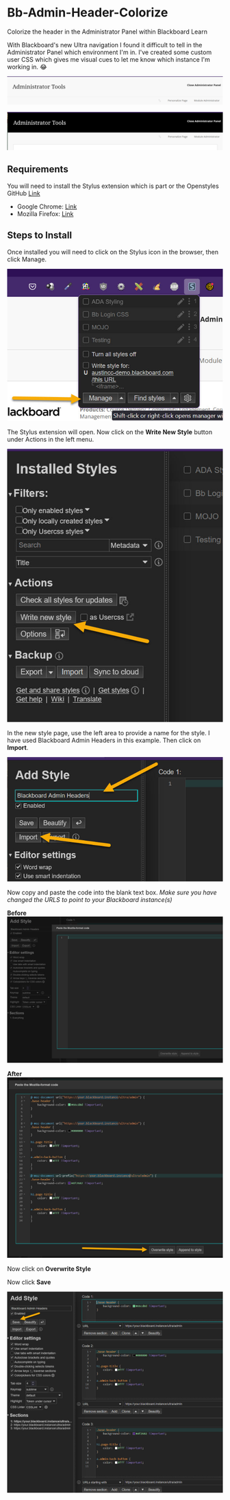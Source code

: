 # Bb-Admin-Header-Colorize
 Colorize the header in the Administrator Panel within Blackboard Learn

 With Blackboard's new Ultra navigation I found it difficult to tell in the Administrator Panel which environment I'm in. I've created some custom user CSS which gives me visual cues to let me know which instance I'm working in. :joy:

 ![Screen capture of the Blackboard Learn Administrator Panel without colorization.](screen-captures/admin-header-before.jpg)

 ![Screen capture of the Blackboard Learn Administrator Panel with colorization. Black background with white font.](screen-captures/admin-header-after.jpg)

 ## Requirements

You will need to install the Stylus extension which is part or the Openstyles GitHub [Link](https://github.com/openstyles/stylus)

- Google Chrome: [Link](https://chrome.google.com/webstore/detail/stylus/clngdbkpkpeebahjckkjfobafhncgmne?hl=en)
- Mozilla Firefox: [Link](https://addons.mozilla.org/en-US/firefox/addon/styl-us/)

 ## Steps to Install

Once installed you will need to click on the Stylus icon in the browser, then click Manage.

![Screen capture zoomed in on the Stylus interface when clicked. A yellow arrow points to the Manage button.](screen-captures/stylus-manage-capture.jpg)

The Stylus extension will open. Now click on the **Write New Style** button under Actions in the left menu.

![Screen capture zoomed in on the left menu within the Stylus page. A yellow arrow points to the Write New Style button.](screen-captures/stylus-create-new-style-capture.jpg)

In the new style page, use the left area to provide a name for the style. I have used Blackboard Admin Headers in this example. Then click on **Import**.

![Screen capture zoomed in on the left menu within the Stylus page. Yellow arrows point to the Title text box and the **Import** button.](screen-captures/stylus-name-and-import-style-capture.jpg)

Now copy and paste the code into the blank text box. *Make sure you have changed the URLS to point to your Blackboard instance(s)*

**Before**
![Screen capture of the Stylus modal to import the style. No code is displayed in the text box.](screen-captures/stylus-import-before-capture.jpg)

**After**
![Screen capture of the Stylus modal to import the style. Code is displayed in the text box.](screen-captures/stylus-import-after-capture.jpg)

Now click on **Overwrite Style**

Now click **Save**

![Screen capture zoomed in on the left menu within the Stylus page. A yellow arrow points to the Save button.](screen-captures/stylus-complete-capture.jpg)